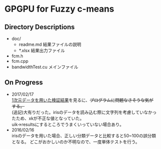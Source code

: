 # GPGPU for Fuzzy c-means

## Directory Descriptions
* doc/
    * readme.md 結果ファイルの説明
    * *.xlsx 結果出力ファイル
* fcm.h
* fcm.cpp
* bandwidthTest.cu メインファイル
    
## On Progress
* 2017/02/17  
[1次元データを用いた検証結果](output_uik_2d.xlsx)を見るに、<s>プログラムに問題なさそうな気がする。</s>  
(追記)大有りだった。irisのデータを読み込む際に文字列を考慮していなかったため、xkが不正な値となっていた。  
uik→resultsにするところでうまくいっていない場合あり。
* 2016/02/16  
irisのデータを用いた場合、正しい分類データと比較すると50~100の誤分類となる。
どこがおかしいのか不明なので、一度単体テストを行う。
